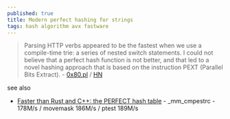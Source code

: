 ```yaml
---
published: true
title: Modern perfect hashing for strings
tags: hash algorithm avx fastware
---
```

> Parsing HTTP verbs appeared to be the fastest when we use a compile-time trie: a series of nested switch statements. I could not believe that a perfect hash function is not better, and that led to a novel hashing approach that is based on the instruction PEXT (Parallel Bits Extract). - [0x80.pl](http://0x80.pl/notesen/2023-04-30-lookup-in-strings.html) / [HN](https://news.ycombinator.com/item?id=35764176)

see also
- [Faster than Rust and C++: the PERFECT hash table](https://www.youtube.com/watch?v=DMQ_HcNSOAI) - _mm_cmpestrc - 178M/s / movemask 186M/s / ptest 189M/s